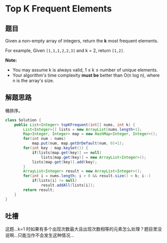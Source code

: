 # Top K Frequent Elements

## 题目

Given a non-empty array of integers, return the **k** most frequent elements.

For example,
Given `[1,1,1,2,2,3]` and k = 2, return `[1,2]`.

**Note:**

* You may assume k is always valid, 1 ≤ k ≤ number of unique elements.
* Your algorithm's time complexity **must be** better than O(n log n), where n is the array's size.

## 解题思路

桶排序。

```java
class Solution {
    public List<Integer> topKFrequent(int[] nums, int k) {
        List<Integer>[] lists = new ArrayList[nums.length+1];
        Map<Integer, Integer> map = new HashMap<Integer, Integer>();
        for(int num : nums)
            map.put(num, map.getOrDefault(num, 0)+1);
        for(int key : map.keySet()) {
            if(lists[map.get(key)] == null)
                lists[map.get(key)] = new ArrayList<Integer>();
            lists[map.get(key)].add(key);
        }
        ArrayList<Integer> result = new ArrayList<Integer>();
        for(int i = nums.length; i > 0 && result.size() < k; i--)
            if(lists[i] != null)
                result.addAll(lists[i]);
        return result;
    }
}
```

## 吐槽

这题...k=1 时如果有多个出现次数最大且出现次数相等的元素怎么处理？题目里没说啊...只能当作不会发生这种情况...
